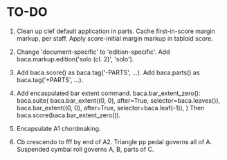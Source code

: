 TO-DO
=====

1.  Clean up clef default application in parts.
    Cache first-in-score margin markup, per staff.
    Apply score-initial margin markup in tabloid score.

2.  Change 'document-specific' to 'edition-specific'.
    Add baca.markup.edition('solo (cl. 2)', 'solo').

3.  Add baca.score() as baca.tag('-PARTS', ...).
    Add baca.parts() as baca.tag('+PARTS', ...).

4.  Add encaspulated bar extent command.
    baca.bar_extent_zero():
        baca.suite(
            baca.bar_extent((0, 0), after=True, selector=baca.leaves()),
            baca.bar_extent((0, 0), after=True, selector=baca.leaf(-1)),
            )
    Then baca.score(baca.bar_extent_zero()).

5.  Encapsulate A1 chordmaking.

6.  Cb crescendo to fff by end of A2.
    Triangle pp pedal governs all of A.
    Suspended cymbal roll governs A, B, parts of C.
